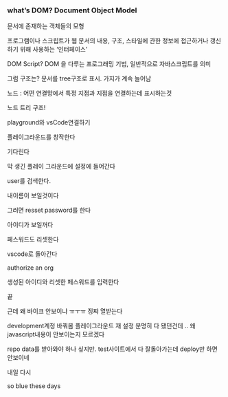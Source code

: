 



### what’s DOM? Document Object Model

문서에 존재하는 객체들의 모형

프로그램이나 스크립트가 웹 문서의 내용, 구조, 스타일에 관한 정보에 접근하거나 갱신하기 위해 사용하는 ‘인터페이스’

DOM Script? DOM 을 다루는 프로그래밍 기법, 일반적으로 자바스크립트를 의미

그럼 구조는? 문서를 tree구조로 표시. 가지가 계속 늘어남

노드 : 어떤 연결망에서 특정 지점과 지점을 연결하는데 표시하는것

노드 트리 구조!

playground와 vsCode연결하기

플레이그라운드를 창작한다

기다린다

막 생긴 플레이 그라운드에 설정에 들어간다

user를 검색한다.

내이름이 보일것이다

그러면 resset password를 한다

아이디가 보일꺼다

페스워드도 리셋한다

vscode로 돌아간다

authorize an org

생성된 아이디와 리셋한 페스워드를 입력한다

끝

근데 왜 바이크 안보이냐 ㅠㅜㅠ 징쨔 열받는다

development계정 바꿔봄
플레이그라운드 재 설정
분명히 다 됐던건데 ..
왜 javascript내용이 안보이는지 모르겠다

repo data를 받아와야 하나 싶지만.
test사이트에서 다 잘돌아가는데
deploy만 하면 안보이네 

내일 다시 

so blue these days
